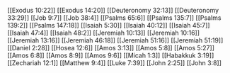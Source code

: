 [[Exodus 10:22]]
[[Exodus 14:20]]
[[Deuteronomy 32:13]]
[[Deuteronomy 33:29]]
[[Job 9:7]]
[[Job 38:4]]
[[Psalms 65:6]]
[[Psalms 135:7]]
[[Psalms 139:2]]
[[Psalms 147:18]]
[[Isaiah 5:30]]
[[Isaiah 40:12]]
[[Isaiah 45:7]]
[[Isaiah 47:4]]
[[Isaiah 48:2]]
[[Jeremiah 10:13]]
[[Jeremiah 10:16]]
[[Jeremiah 13:16]]
[[Jeremiah 46:18]]
[[Jeremiah 51:16]]
[[Jeremiah 51:19]]
[[Daniel 2:28]]
[[Hosea 12:6]]
[[Amos 3:13]]
[[Amos 5:8]]
[[Amos 5:27]]
[[Amos 6:8]]
[[Amos 8:9]]
[[Amos 9:6]]
[[Micah 1:3]]
[[Habakkuk 3:19]]
[[Zechariah 12:1]]
[[Matthew 9:4]]
[[Luke 7:39]]
[[John 2:25]]
[[John 3:8]]
